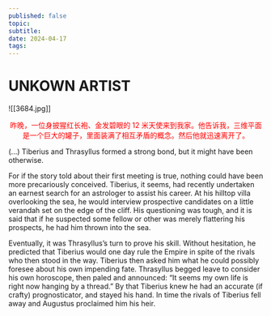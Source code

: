 ```yaml
---
published: false
topic: 
subtitle: 
date: 2024-04-17
tags: 
---
```

# UNKOWN ARTIST
![[3684.jpg]]
<center><font color= "red"> 昨晚，一位身披猩红长袍、金发碧眼的 12 米天使来到我家。他告诉我，三维平面是一个巨大的罐子，里面装满了相互矛盾的概念。然后他就迅速离开了。</font></center>

(...) Tiberius and Thrasyllus formed a strong bond, but it might have been otherwise.

For if the story told about their first meeting is true, nothing could have been more precariously conceived. Tiberius, it seems, had recently undertaken an earnest search for an astrologer to assist his career. At his hilltop villa overlooking the sea, he would interview prospective candidates on a little verandah set on the edge of the cliff. His questioning was tough, and it is said that if he suspected some fellow or other was merely flattering his prospects, he had him thrown into the sea.

  

Eventually, it was Thrasyllus’s turn to prove his skill. Without hesitation, he predicted that Tiberius would one day rule the Empire in spite of the rivals who then stood in the way. Tiberius then asked him what he could possibly foresee about his own impending fate. Thrasyllus begged leave to consider his own horoscope, then paled and announced: “It seems my own life is right now hanging by a thread.” By that Tiberius knew he had an accurate (if crafty) prognosticator, and stayed his hand. In time the rivals of Tiberius fell away and Augustus proclaimed him his heir.




